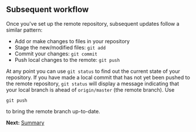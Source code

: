 ## Subsequent workflow

Once you've set up the remote repository, subsequent updates follow a
similar pattern:

* Add or make changes to files in your repository
* Stage the new/modified files:  `git add`
* Commit your changes: `git commit`
* Push local changes to the remote: `git push`

At any point you can use `git status` to find out the current state of
your repository. If you have made a local commit that has not yet been
pushed to the remote repository, `git status` will display a message
indicating that your local branch is ahead of `origin/master` (the
remote branch). Use

```
git push
```

to bring the remote branch up-to-date.

**Next:** [Summary](./summary.md)
